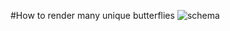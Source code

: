 #How to render many unique butterflies
![schema](../project_images/texture.jpg "Schema how to do the rendering")
